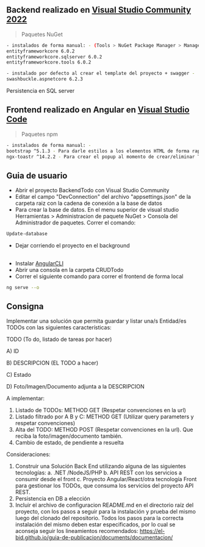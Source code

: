 ##

## Backend realizado en [Visual Studio Community 2022](https://visualstudio.microsoft.com/es/vs/)
> Paquetes NuGet
```sh
- instalados de forma manual: - (Tools > NuGet Package Manager > Manage NuGet Packages for Solution)
entityframeworkcore 6.0.2
entityframeworkcore.sqlserver 6.0.2
entityframeworkcore.tools 6.0.2

- instalado por defecto al crear el template del proyecto + swagger -
swashbuckle.aspnetcore 6.2.3
```

Persistencia en SQL server

## Frontend realizado en Angular en [Visual Studio Code](https://code.visualstudio.com/)

> Paquetes npm
```sh
- instalados de forma manual: -
bootstrap ^5.1.3 - Para darle estilos a los elementos HTML de forma rapida
ngx-toastr ^14.2.2 - Para crear el popup al momento de crear/eliminar TODO
```

##

## Guia de usuario

- Abrir el proyecto BackendTodo con Visual Studio Community
- Editar el campo "DevConnection" del archivo "appsettings.json" de la carpeta raiz con la cadena de conexión a la base de datos
- Para crear la base de datos. En el menu superior de visual studio Herramientas > Administracion de paquete NuGet > Consola del Administrador de paquetes. Correr el comando:
```sh
Update-database
```
- Dejar corriendo el proyecto en el background

##

- Instalar [AngularCLI](https://angular.io/cli)
- Abrir una consola en la carpeta CRUDTodo
- Correr el siguiente comando para correr el frontend de forma local
```sh
ng serve --o
```

## Consigna

Implementar una solución que permita guardar y listar una/s Entidad/es TODOs con 
las siguientes características:

TODO (To do, listado de tareas por hacer)

A) ID

B) DESCRIPCION (EL TODO a hacer)

C) Estado

D) Foto/Imagen/Documento adjunta a la DESCRIPCION

A implementar:
1. Listado de TODOs: METHOD GET (Respetar convenciones en la url)
2. Listado filtrado por A B y C: METHOD GET (Utilizar query parameters y respetar 
convenciones)
3. Alta del TODO: METHOD POST (Respetar convenciones en la url). Que reciba la 
foto/imagen/documento también.
4. Cambio de estado, de pendiente a resuelta

Consideraciones:
1. Construir una Solución Back End utilizando alguna de las siguientes tecnologías:
a. .NET /NodeJS/PHP
b. API REST con los servicios a consumir desde el front
c. Proyecto Angular/React/otra tecnología Front para gestionar los TODOs, que 
consuma los servicios del proyecto API REST.
2. Persistencia en DB a elección
3. Incluir el archivo de configuracion README.md en el directorio raíz del proyecto, con 
los pasos a seguir para la instalación y prueba del mismo luego del clonado del 
repositorio.
Todos los pasos para la correcta instalación del mismo deben estar especificados, por 
lo cual se aconseja seguir los lineamientos recomendados: https://el-bid.github.io/guia-de-publicacion/documents/documentacion/
